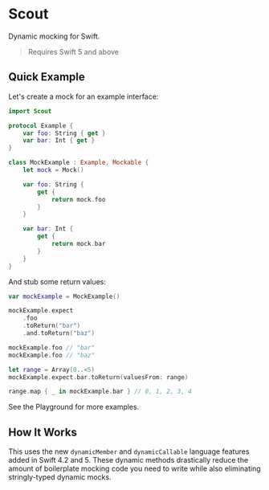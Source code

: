 # Scout
Dynamic mocking for Swift.

> Requires Swift 5 and above

## Quick Example
Let's create a mock for an example interface:

```swift
import Scout

protocol Example {
    var foo: String { get }
    var bar: Int { get }
}

class MockExample : Example, Mockable {
    let mock = Mock()

    var foo: String {
        get {
            return mock.foo
        }
    }

    var bar: Int {
        get {
            return mock.bar
        }
    }
}
```

And stub some return values:

```swift
var mockExample = MockExample()

mockExample.expect
    .foo
    .toReturn("bar")
    .and.toReturn("baz")

mockExample.foo // "bar"
mockExample.foo // "baz"

let range = Array(0..<5)
mockExample.expect.bar.toReturn(valuesFrom: range)

range.map { _ in mockExample.bar } // 0, 1, 2, 3, 4
```

See the Playground for more examples.

## How It Works
This uses the new `dynamicMember` and `dynamicCallable` language features added in Swift 4.2 and 5. These dynamic methods drastically reduce the amount of boilerplate mocking code you need to write while also eliminating stringly-typed dynamic mocks.

